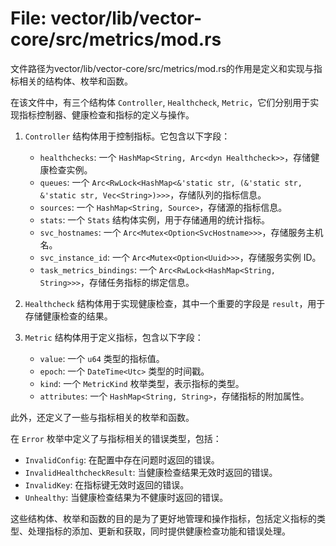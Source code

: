 # File: vector/lib/vector-core/src/metrics/mod.rs

文件路径为vector/lib/vector-core/src/metrics/mod.rs的作用是定义和实现与指标相关的结构体、枚举和函数。

在该文件中，有三个结构体 `Controller`, `Healthcheck`, `Metric`，它们分别用于实现指标控制器、健康检查和指标的定义与操作。

1. `Controller` 结构体用于控制指标。它包含以下字段：
    - `healthchecks`: 一个 `HashMap<String, Arc<dyn Healthcheck>>`，存储健康检查实例。
    - `queues`: 一个 `Arc<RwLock<HashMap<&'static str, (&'static str, &'static str, Vec<String>)>>>`，存储队列的指标信息。
    - `sources`: 一个 `HashMap<String, Source>`，存储源的指标信息。
    - `stats`: 一个 `Stats` 结构体实例，用于存储通用的统计指标。
    - `svc_hostnames`: 一个 `Arc<Mutex<Option<SvcHostname>>>`，存储服务主机名。
    - `svc_instance_id`: 一个 `Arc<Mutex<Option<Uuid>>>`，存储服务实例 ID。
    - `task_metrics_bindings`: 一个 `Arc<RwLock<HashMap<String, String>>>`，存储任务指标的绑定信息。

2. `Healthcheck` 结构体用于实现健康检查，其中一个重要的字段是 `result`，用于存储健康检查的结果。

3. `Metric` 结构体用于定义指标，包含以下字段：
    - `value`: 一个 `u64` 类型的指标值。
    - `epoch`: 一个 `DateTime<Utc>` 类型的时间戳。
    - `kind`: 一个 `MetricKind` 枚举类型，表示指标的类型。
    - `attributes`: 一个 `HashMap<String, String>`，存储指标的附加属性。

此外，还定义了一些与指标相关的枚举和函数。

在 `Error` 枚举中定义了与指标相关的错误类型，包括：
- `InvalidConfig`: 在配置中存在问题时返回的错误。
- `InvalidHealthcheckResult`: 当健康检查结果无效时返回的错误。
- `InvalidKey`: 在指标键无效时返回的错误。
- `Unhealthy`: 当健康检查结果为不健康时返回的错误。

这些结构体、枚举和函数的目的是为了更好地管理和操作指标，包括定义指标的类型、处理指标的添加、更新和获取，同时提供健康检查功能和错误处理。

